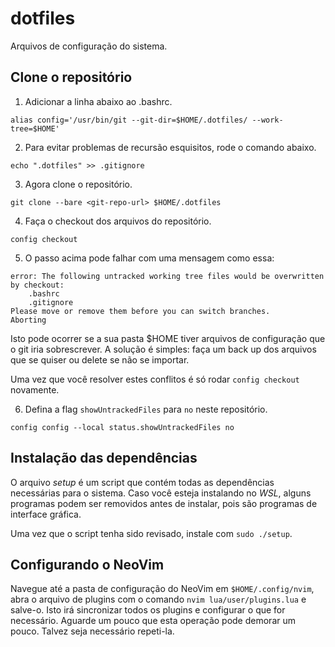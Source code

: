 # dotfiles
Arquivos de configuração do sistema.

## Clone o repositório

1. Adicionar a linha abaixo ao .bashrc.

```
alias config='/usr/bin/git --git-dir=$HOME/.dotfiles/ --work-tree=$HOME'
```

2. Para evitar problemas de recursão esquisitos, rode o comando abaixo.

```
echo ".dotfiles" >> .gitignore
```

3. Agora clone o repositório.

```
git clone --bare <git-repo-url> $HOME/.dotfiles
```

4. Faça o checkout dos arquivos do repositório.

```
config checkout
```

5. O passo acima pode falhar com uma mensagem como essa:

```
error: The following untracked working tree files would be overwritten by checkout:
    .bashrc
    .gitignore
Please move or remove them before you can switch branches.
Aborting
```

Isto pode ocorrer se a sua pasta $HOME tiver arquivos de configuração que o git
iria sobrescrever. A solução é simples: faça um back up dos arquivos que se
quiser ou delete se não se importar.

Uma vez que você resolver estes conflitos é só rodar `config checkout`
novamente.

6. Defina a flag `showUntrackedFiles` para `no` neste repositório.

```
config config --local status.showUntrackedFiles no
```

## Instalação das dependências

O arquivo *setup* é um script que contém todas as dependências necessárias
para o sistema. Caso você esteja instalando no *WSL*, alguns programas podem
ser removidos antes de instalar, pois são programas de interface gráfica.

Uma vez que o script tenha sido revisado, instale com `sudo ./setup`.

## Configurando o NeoVim

Navegue até a pasta de configuração do NeoVim em `$HOME/.config/nvim`, abra o
arquivo de plugins com o comando `nvim lua/user/plugins.lua` e salve-o. Isto
irá sincronizar todos os plugins e configurar o que for necessário. Aguarde um
pouco que esta operação pode demorar um pouco. Talvez seja necessário repeti-la.

